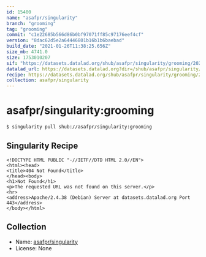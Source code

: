 ```yaml
---
id: 15400
name: "asafpr/singularity"
branch: "grooming"
tag: "grooming"
commit: "c1e22685b566d86b0bf97071ff85c97176eef4cf"
version: "8dac62d5e2a64446801b16b1b6baebad"
build_date: "2021-01-26T11:38:25.656Z"
size_mb: 4741.0
size: 1753010207
sif: "https://datasets.datalad.org/shub/asafpr/singularity/grooming/2021-01-26-c1e22685-8dac62d5/8dac62d5e2a64446801b16b1b6baebad.sif"
datalad_url: https://datasets.datalad.org?dir=/shub/asafpr/singularity/grooming/2021-01-26-c1e22685-8dac62d5/
recipe: https://datasets.datalad.org/shub/asafpr/singularity/grooming/2021-01-26-c1e22685-8dac62d5/Singularity
collection: asafpr/singularity
---
```


# asafpr/singularity:grooming

```bash
$ singularity pull shub://asafpr/singularity:grooming
```

## Singularity Recipe

```singularity
<!DOCTYPE HTML PUBLIC "-//IETF//DTD HTML 2.0//EN">
<html><head>
<title>404 Not Found</title>
</head><body>
<h1>Not Found</h1>
<p>The requested URL was not found on this server.</p>
<hr>
<address>Apache/2.4.38 (Debian) Server at datasets.datalad.org Port 443</address>
</body></html>
```

## Collection

 - Name: [asafpr/singularity](https://github.com/asafpr/singularity)
 - License: None

